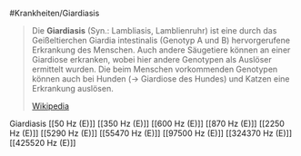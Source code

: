 #Krankheiten/Giardiasis
> Die **Giardiasis** (Syn.: Lambliasis, Lamblienruhr) ist eine durch das Geißeltierchen Giardia intestinalis (Genotyp A und B) hervorgerufene Erkrankung des Menschen. Auch andere Säugetiere können an einer Giardiose erkranken, wobei hier andere Genotypen als Auslöser ermittelt wurden. Die beim Menschen vorkommenden Genotypen können auch bei Hunden (→ Giardiose des Hundes) und Katzen eine Erkrankung auslösen.
>
> [Wikipedia](https://de.wikipedia.org/wiki/Giardiasis)

Giardiasis
[[50 Hz (E)]]
[[350 Hz (E)]]
[[600 Hz (E)]]
[[870 Hz (E)]]
[[2250 Hz (E)]]
[[5290 Hz (E)]]
[[55470 Hz (E)]]
[[97500 Hz (E)]]
[[324370 Hz (E)]]
[[425520 Hz (E)]]